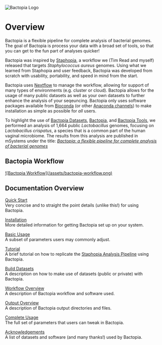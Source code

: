 ![Bactopia Logo](/assets/bactopia-logo.png)

# Overview

Bactopia is a flexible pipeline for complete analysis of bacterial genomes. The goal of Bactopia is process your data with a broad set of tools, so that you can get to the fun part of analyses quicker! 

Bactopia was inspired by [Staphopia](https://staphopia.emory.edu/), a workflow we (Tim Read and myself) released that targets *Staphylococcus aureus* genomes.
Using what we learned from Staphopia and user feedback, Bactopia was developed from scratch with usability, portability, and speed in mind from the start.

Bactopia uses [Nextflow](https://www.nextflow.io/) to manage the workflow, allowing for support of many types of environments (e.g. cluster or cloud). Bactopia allows for the usage of many public datasets as well as your own datasets to further enhance the analysis of your seqeuncing. Bactopia only uses software packages available from
[Bioconda](https://bioconda.github.io/) (or other
[Anaconda channels](https://anaconda.org/)) to make installation
as simple as possible for *all* users.

To highlight the use of [Bactopia Datasets](datasets.md), [Bactopia](workflow-overview.md), and [Bactopia Tools](bactopia-tools/index.md), we performed an analysis of 1,664 public *Lactobacillus* genomes, focusing on *Lactobacillus crispatus*, a species that is a common part of the human vaginal microbiome. The results from this analysis are published in mSystems under the title: *[Bactopia: a flexible pipeline for complete analysis of bacterial genomes](https://doi.org/10.1128/mSystems.00190-20)*

## Bactopia Workflow
<a class="zoom" href="/assets/bactopia-workflow.png">
![Bactopia Workflow](/assets/bactopia-workflow.png)
</a>

## Documentation Overview
[Quick Start](quick-start.md)  
Very concise and to straight the point details (unlike this!) for using Bactopia.  

[Installation](installation.md)  
More detailed information for getting Bactopia set up on your system.

[Basic Usage](usage-basic.md)  
A subset of parameters users may commonly adjust.

[Tutorial](tutorial.md)  
A brief tutorial on how to replicate the [Staphopia Analysis Pipeline](https://staphopia.emory.edu) using Bactopia.

[Build Datasets](datasets.md)  
A description on how to make use of datasets (public or private) with Bactopia.

[Workflow Overview](output-overview.md)  
A description of Bactopia workflow and software used.

[Output Overview](output-overview.md)  
A description of Bactopia output directories and files.

[Complete Usage](usage-complete.md)  
The full set of parameters that users can tweak in Bactopia.

<!--
TODO 
[Examples](examples.md)  
A few examples of things to do with Bactopia.

[FAQ](faq.md)  
A list of common questions we've been asked.
-->

[Acknowledgements](acknowledgements.md)  
A list of datasets and software (and many thanks!) used by Bactopia.

